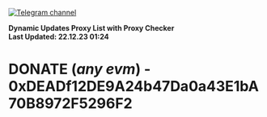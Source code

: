 [![Telegram channel](https://img.shields.io/endpoint?url=https://runkit.io/damiankrawczyk/telegram-badge/branches/master?url=https://t.me/n4z4v0d)](https://t.me/n4z4v0d) 

**Dynamic Updates Proxy List with Proxy Checker**  
**Last Updated: 22.12.23 01:24**

# DONATE (_any evm_) - 0xDEADf12DE9A24b47Da0a43E1bA70B8972F5296F2

